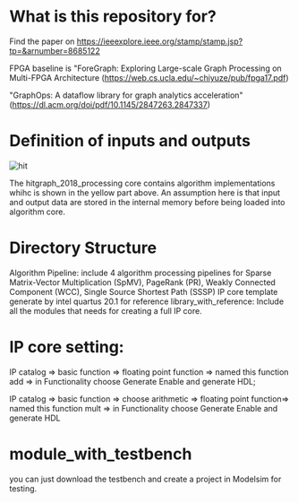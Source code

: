 # What is this repository for?
Find the paper on https://ieeexplore.ieee.org/stamp/stamp.jsp?tp=&arnumber=8685122

FPGA baseline is "ForeGraph: Exploring Large-scale Graph Processing on Multi-FPGA Architecture (https://web.cs.ucla.edu/~chiyuze/pub/fpga17.pdf) 

"GraphOps: A dataflow library for
graph analytics acceleration" (https://dl.acm.org/doi/pdf/10.1145/2847263.2847337)

# Definition of inputs and outputs
![hit](https://user-images.githubusercontent.com/58924633/85347795-8a8c9680-b4ae-11ea-9f91-51bd60abe20e.PNG)

The hitgraph_2018_processing core contains algorithm implementations whihc is shown in the yellow part above.
An assumption here is that input and output data are stored in the internal memory before being loaded into algorithm core. 

# Directory Structure
  Algorithm Pipeline: include 4 algorithm processing pipelines for Sparse Matrix-Vector Multiplication (SpMV), PageRank (PR), Weakly Connected Component (WCC), Single Source Shortest Path (SSSP)
IP core template generate by intel quartus 20.1 for reference
  library_with_reference: Include all the modules that needs for creating a full IP core.

# IP core setting:
  IP catalog => basic function => floating point function => named this function add => in Functionality choose Generate Enable and generate HDL;
  
  IP catalog =>  basic function => choose arithmetic => floating point function=> named this function mult => in Functionality choose Generate Enable and generate HDL
  # module_with_testbench
  you can just download the testbench and create a project in Modelsim for testing.
